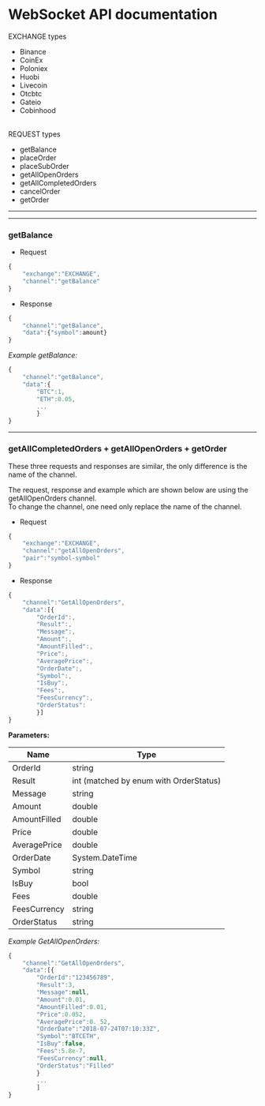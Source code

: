<!--Heading-->

# **WebSocket API documentation**

EXCHANGE types
* Binance 
* CoinEx
* Poloniex
* Huobi
* Livecoin
* Otcbtc
* Gateio
* Cobinhood
<br><br>

REQUEST types
* getBalance       
* placeOrder     
* placeSubOrder      
* getAllOpenOrders      
* getAllCompletedOrders
* cancelOrder
* getOrder

---
---

<!--getBalance-->
### **getBalance**
* Request

<!--Code Block-->
```JavaScript
{
    "exchange":"EXCHANGE",
    "channel":"getBalance"
}
```
* Response
```JavaScript
{
    "channel":"getBalance",
    "data":{"symbol":amount}
}
```
_Example getBalance:_ 
```JavaScript
{
    "channel":"getBalance",
    "data":{
        "BTC":1,
        "ETH":0.05,
        ...
        }
}
```
---
<!--getBalance-->
### **getAllCompletedOrders + getAllOpenOrders + getOrder**
<p>These three requests and responses are similar, the only difference is the name of the channel. </p>
<p>The request, response and example which are shown below are using the getAllOpenOrders channel.
<br>
To change the channel, one need only replace the name of the channel.</p>

* Request

<!--Code Block-->
```JavaScript
{
    "exchange":"EXCHANGE",
    "channel":"getAllOpenOrders",
    "pair":"symbol-symbol"
}
```
* Response
```JavaScript
{
    "channel":"GetAllOpenOrders",
    "data":[{
        "OrderId":,
        "Result":,
        "Message":,
        "Amount":,
        "AmountFilled":,
        "Price":,
        "AveragePrice":,
        "OrderDate":,
        "Symbol":,
        "IsBuy":,
        "Fees":,
        "FeesCurrency":,
        "OrderStatus":
        }]
}
```
**Parameters:**

| Name | Type |
| --- | --- |
| OrderId | string |
| Result | int (matched by enum with OrderStatus) |
| Message | string |
| Amount | double |
| AmountFilled | double |
| Price | double |
| AveragePrice | double |
| OrderDate | System.DateTime |
| Symbol | string |
| IsBuy | bool |
| Fees | double |
| FeesCurrency | string |
| OrderStatus | string |


_Example GetAllOpenOrders:_
```JavaScript
{
    "channel":"GetAllOpenOrders",
    "data":[{
        "OrderId":"123456789",
        "Result":3,
        "Message":null,
        "Amount":0.01,
        "AmountFilled":0.01,
        "Price":0.052,
        "AveragePrice":0. 52,
        "OrderDate":"2018-07-24T07:10:33Z",
        "Symbol":"BTCETH",
        "IsBuy":false,
        "Fees":5.8e-7,
        "FeesCurrency":null,
        "OrderStatus":"Filled"
        }
        ...
        ]
}
```